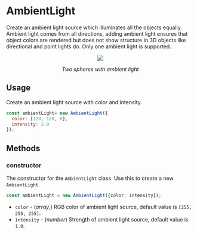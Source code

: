 # AmbientLight

Create an ambient light source which illuminates all the objects equally. Ambient light comes from all directions, adding ambient light ensures that object colors are rendered but does not show structure in 3D objects like directional and point lights do. Only one ambient light is supported.

<div align="center">
  <div>
    <img src="https://raw.github.com/uber-common/deck.gl-data/master/images/whats-new/ambient-light.gif" />
    <p><i>Two spheres with ambient light</i></p>
  </div>
</div>

## Usage

Create an ambient light source with color and intensity.
```js
const ambientLight= new AmbientLight({
  color: [128, 128, 0],
  intensity: 2.0
});
```

## Methods

### constructor

The constructor for the `AmbientLight` class. Use this to create a new `AmbientLight`.

```js
const ambientLight = new AmbientLight({color, intensity});
```

* `color` - (*array*,)  RGB color of ambient light source, default value is `[255, 255, 255]`.
* `intensity` - (*number*) Strength of ambient light source, default value is `1.0`.
